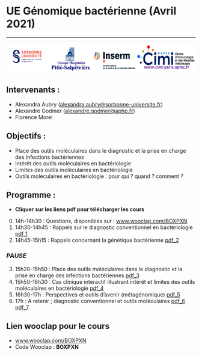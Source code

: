 # UE Génomique bactérienne (Avril 2021)
---

<p align="center">
  <img src="Images/logo.png" width="600" height="80">
</p>

## Intervenants :
- Alexandra Aubry (alexandra.aubry@sorbonne-universite.fr)
- Alexandre Godmer (alexandre.godmer@aphp.fr) 
- Florence Morel

## Objectifs : 
- Place des outils moléculaires dans le diagnostic et la prise en charge des infections bactériennes
- Intérêt des outils moléculaires en bactériologie
- Limites des outils moléculaires en bactériologie
- Outils moléculaires en bactériologie : pour qui ? quand ? comment ?

## Programme :
- **Cliquer sur les liens pdf pour télécharger les cours**
0. 14h-14h30 : Questions, disponibles sur : www.wooclap.com/BOXPXN 	
1. 14h30-14h45 : Rappels sur le diagnostic conventionnel en bactériologie [pdf_1](https://agodmer.github.io/UE_genomique-bacterienne/Cours/1_UE_genomique_intro_2021_FINAL.pdf)
2. 14h45-15h15 : Rappels concernant la génétique bactérienne [pdf_2](https://agodmer.github.io/UE_genomique-bacterienne/Cours/2_UE_genomique_apport_labo_2021_FINAL.pdf)	
### *PAUSE*
3. 15h20-15h50 : Place des outils moléculaires dans le diagnostic et la prise en charge des infections bactériennes [pdf_3](https://agodmer.github.io/UE_genomique-bacterienne/Cours/3rappelgenetiquebact.pdf)
4. 15h50-16h30 : Cas clinique interactif illustrant intérêt et limites des outils moléculaires en bactériologie [pdf_4](https://agodmer.github.io/UE_genomique-bacterienne/Cours/4UEgenomiqueplaceBMbacterio.pdf)
5. 16h30-17h : Perspectives et outils d’avenir (métagénomique) [pdf_5](https://agodmer.github.io/UE_genomique-bacterienne/Cours/5cascliniques.pdf)		
6. 17h : A retenir ; diagnostic conventionnel et outils moléculaires [pdf_6](https://agodmer.github.io/UE_genomique-bacterienne/Cours/6perspectivesNGS.pdf)	[pdf_7](https://agodmer.github.io/UE_genomique-bacterienne/Cours/7Aretenir.pdf)	

## Lien wooclap pour le cours
- www.wooclap.com/BOXPXN 
- Code Wooclap : **BOXPXN**

